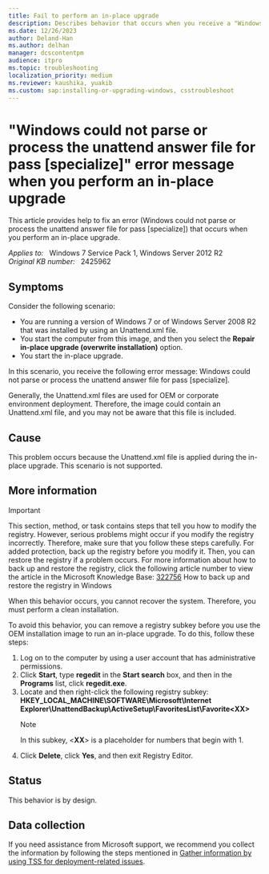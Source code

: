 ```yaml
---
title: Fail to perform an in-place upgrade
description: Describes behavior that occurs when you receive a "Windows could not parse or process the unattend answer file for pass [specialize]" error message when you perform an in-place upgrade. This behavior occurs on computers that are running Windows 7 or Windows Server 2008 R2.
ms.date: 12/26/2023
author: Deland-Han
ms.author: delhan
manager: dcscontentpm
audience: itpro
ms.topic: troubleshooting
localization_priority: medium
ms.reviewer: kaushika, yuakib
ms.custom: sap:installing-or-upgrading-windows, csstroubleshoot
---
```

# "Windows could not parse or process the unattend answer file for pass [specialize]" error message when you perform an in-place upgrade

This article provides help to fix an error (Windows could not parse or process the unattend answer file for pass [specialize]) that occurs when you perform an in-place upgrade.

_Applies to:_ &nbsp; Windows 7 Service Pack 1, Windows Server 2012 R2  
_Original KB number:_ &nbsp; 2425962

## Symptoms

Consider the following scenario:

- You are running a version of Windows 7 or of Windows Server 2008 R2 that was installed by using an Unattend.xml file.
- You start the computer from this image, and then you select the **Repair in-place upgrade (overwrite installation)** option.
- You start the in-place upgrade.

In this scenario, you receive the following error message: Windows could not parse or process the unattend answer file for pass [specialize].

Generally, the Unattend.xml files are used for OEM or corporate environment deployment. Therefore, the image could contain an Unattend.xml file, and you may not be aware that this file is included.

## Cause

This problem occurs because the Unattend.xml file is applied during the in-place upgrade. This scenario is not supported.

## More information

> [!IMPORTANT]
> This section, method, or task contains steps that tell you how to modify the registry. However, serious problems might occur if you modify the registry incorrectly. Therefore, make sure that you follow these steps carefully. For added protection, back up the registry before you modify it. Then, you can restore the registry if a problem occurs. For more information about how to back up and restore the registry, click the following article number to view the article in the Microsoft Knowledge Base: [322756](https://support.microsoft.com/help/322756) How to back up and restore the registry in Windows  

When this behavior occurs, you cannot recover the system. Therefore, you must perform a clean installation.

To avoid this behavior, you can remove a registry subkey before you use the OEM installation image to run an in-place upgrade. To do this, follow these steps:

1. Log on to the computer by using a user account that has administrative permissions.
2. Click **Start**, type **regedit** in the **Start search** box, and then in the **Programs** list, click **regedit.exe**.
3. Locate and then right-click the following registry subkey: **HKEY_LOCAL_MACHINE\SOFTWARE\Microsoft\Internet Explorer\UnattendBackup\ActiveSetup\FavoritesList\Favorite\<XX>**  
    > [!NOTE]
    >  In this subkey, \<**XX**> is a placeholder for numbers that begin with 1.
4. Click **Delete**, click **Yes**, and then exit Registry Editor.

## Status

This behavior is by design.

## Data collection

If you need assistance from Microsoft support, we recommend you collect the information by following the steps mentioned in [Gather information by using TSS for deployment-related issues](../windows-troubleshooters/gather-information-using-tss-deployment.md).
